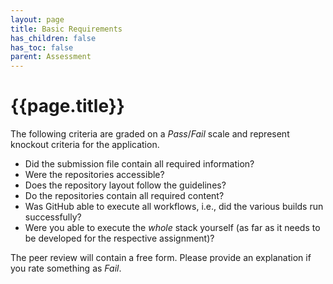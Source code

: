 ```yaml
---
layout: page
title: Basic Requirements
has_children: false
has_toc: false
parent: Assessment
---
```


# {{page.title}}

The following criteria are graded on a *Pass*/*Fail* scale and represent knockout criteria for the application.

- Did the submission file contain all required information?
- Were the repositories accessible?
- Does the repository layout follow the guidelines?
- Do the repositories contain all required content?
- Was GitHub able to execute all workflows, i.e., did the various builds run successfully?
- Were you able to execute the *whole* stack yourself (as far as it needs to be developed for the respective assignment)?

The peer review will contain a free form.
Please provide an explanation if you rate something as *Fail*.